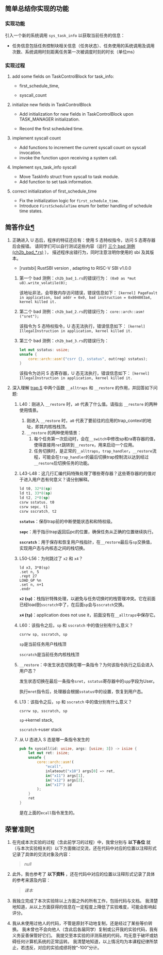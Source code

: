 ## 简单总结你实现的功能

### 实现功能

引入一个新的系统调用 `sys_task_info` 以获取当前任务的信息：

- 任务信息包括任务控制块相关信息（任务状态）、任务使用的系统调用及调用次数、系统调用时刻距离任务第一次被调度时刻的时长（单位ms）

### 实现过程

1. add some fields on TaskControlBlock for task_info: 

   - first_schedule_time,

   - syscall_count

2. initialize new fields in TaskControlBlock

   - Add initialization for new fields in TaskControlBlock upon TASK_MANAGER initialization.

   - Record the first scheduled time.

3. implement syscall count

   - Add functions to increment the current syscall count on syscall invocation.
   - invoke the function upon receiving a system call.

4. Implement sys_task_info syscall

   - Move TaskInfo struct from syscall to task module.
   - Add function to set task information.

5. correct initialization of first_schedule_time

   - Fix the initialization logic for `first_schedule_time`.
   - Introduce `FirstScheduleTime` enum for better handling of schedule time states.

## 简答作业[¶](https://learningos.cn/rCore-Camp-Guide-2024A/chapter3/5exercise.html#id4)

1.  正确进入 U 态后，程序的特征还应有：使用 S 态特权指令，访问 S 态寄存器后会报错。 请同学们可以自行测试这些内容（运行 [三个 bad 测例 (ch2b\_bad\_\*.rs)](https://github.com/LearningOS/rCore-Tutorial-Test-2024A/tree/master/src/bin) ）， 描述程序出错行为，同时注意注明你使用的 sbi 及其版本。

    - [rustsbi] RustSBI version , adapting to RISC-V SBI v1.0.0

    1. 第一个 bad 测例：`ch2b_bad_1.rs`的错误行为：
       `(0x0 as *mut u8).write_volatile(0);`

       该地址非法，会导致内存访问错误，错误信息如下：
       `[kernel] PageFault in application, bad addr = 0x0, bad instruction = 0x804003a4, kernel killed it.`

    2. 第二个 bad 测例：`ch2b_bad_2.rs`的错误行为：
       `core::arch::asm!("sret");`

       该指令为 S 态特权指令，U 态无法执行，错误信息如下：
       `[kernel] IllegalInstruction in application, kernel killed it.`

    3. 第三个 bad 测例：`ch2b_bad_3.rs`的错误行为：

       ```rust
       let mut sstatus: usize;
       unsafe { 
           core::arch::asm!("csrr {}, sstatus", out(reg) sstatus); 
       }
       ```

       该指令为访问 S 态寄存器，U 态无法执行，错误信息如下：
       `[kernel] IllegalInstruction in application, kernel killed it.`

2.  深入理解 [trap.S](https://github.com/LearningOS/rCore-Camp-Code-2024A/blob/ch3/os/src/trap/trap.S) 中两个函数 `__alltraps` 和 `__restore` 的作用，并回答如下问题:

    1.  L40：刚进入 `__restore` 时，`a0` 代表了什么值。请指出 `__restore` 的两种使用情景。

        1. 刚进入 `__restore` 时，`a0` 代表了要前往的应用的trap_context的地址，即其内核栈栈顶。
        2. `__restore` 的两种使用情景：
           1. 每个任务第一次启动时，会在`__switch`中修改sp和ra寄存器的值，使得直接用`ret`跳转到`__restore`，用来启动一个应用。
           2. 任务切换时，是正常的`__alltraps`，`trap_handler`，`__restore`流程，可能会在`trap_handler`的最后切换trap控制流以达到经过`__restore`后切换任务的功能。

    2.  L43-L48：这几行汇编代码特殊处理了哪些寄存器？这些寄存器的的值对于进入用户态有何意义？请分别解释。

        ```asm
        ld t0, 32*8(sp)
        ld t1, 33*8(sp)
        ld t2, 2*8(sp)
        csrw sstatus, t0
        csrw sepc, t1
        csrw sscratch, t2 
        ```

        **`sstatus`**：保存trap前的中断使能状态和和特权级。

        **`sepc`**：用于指示trap返回后pc的位置，确保任务从正确的位置继续执行。

        **`sscratch`**：用于保存和恢复用户栈指针，在`__restore`最后与`sp`交换值，实现用户态与内核态之间的栈切换。

    3.  L50-L56：为何跳过了 `x2` 和 `x4`？

        ```assembly
        ld x3, 3*8(sp)
        .set n, 5
        .rept 27
        LOAD_GP %n
        .set n, n+1
        .endr
        ```

        **`x2` (`sp`)**：栈指针特殊处理，以避免与任务切换时的栈管理冲突。它在前面已经load到`sscratch`中了，在后面`sp`会与`sscratch`交换。

        **`x4` (`tp`)**：application does not use it，前面没有在`__alltraps`中保存它。

    4.  L60：该指令之后，`sp` 和 `sscratch` 中的值分别有什么意义？

        ```
        csrrw sp, sscratch, sp
        ```

        `sp`是当前任务用户栈栈顶

        `sscratch`是当前任务内核栈栈顶

    5.  `__restore`：中发生状态切换在哪一条指令？为何该指令执行之后会进入用户态？

        发生状态切换在最后一条指令`sret`，`sstatus`寄存器中的`spp`字段为User。

        执行`mret`指令后，处理器会根据`sstatus`中的设置，恢复到用户态。

    6.  L13：该指令之后，`sp` 和 `sscratch` 中的值分别有什么意义？

        ```
        csrrw sp, sscratch, sp
        ```

        `sp`->kernel stack,

         `sscratch`->user stack

    7.  从 U 态进入 S 态是哪一条指令发生的

        ```rust
        pub fn syscall(id: usize, args: [usize; 3]) -> isize {
            let mut ret: isize;
            unsafe {
                core::arch::asm!(
                    "ecall",
                    inlateout("x10") args[0] => ret,
                    in("x11") args[1],
                    in("x12") args[2],
                    in("x17") id
                );
            }
            ret
        }
        ```

        是在上面的`ecall`指令发生的。

## **荣誉准则**[¶](https://learningos.cn/rCore-Camp-Guide-2024A/honorcode.html#id1 "")

1.  在完成本次实验的过程（含此前学习的过程）中，我曾分别与 **以下各位** 就（与本次实验相关的）以下方面做过交流，还在代码中对应的位置以注释形式记录了具体的交流对象及内容：
    
    > _null_
    
2.  此外，我也参考了 **以下资料** ，还在代码中对应的位置以注释形式记录了具体的参考来源及内容：
    
    > _课本_
    

3. 我独立完成了本次实验除以上方面之外的所有工作，包括代码与文档。 我清楚地知道，从以上方面获得的信息在一定程度上降低了实验难度，可能会影响起评分。

4. 我从未使用过他人的代码，不管是原封不动地复制，还是经过了某些等价转换。 我未曾也不会向他人（含此后各届同学）复制或公开我的实验代码，我有义务妥善保管好它们。 我提交至本实验的评测系统的代码，均无意于破坏或妨碍任何计算机系统的正常运转。 我清楚地知道，以上情况均为本课程纪律所禁止，若违反，对应的实验成绩将按“-100”分计。